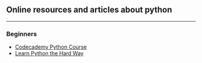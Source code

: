 ## Online resources and articles about python

---

### Beginners

<ul>
  <li><a href="https://www.codecademy.com/learn/python">Codecademy Python Course</a></li>
  <li><a href="http://learnpythonthehardway.org/book/">Learn Python the Hard Way</a></li>
</ul>  
